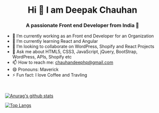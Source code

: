 <h1 align="center"> Hi 👋 I am Deepak Chauhan</h1>
<h3 align="center">A passionate Front end Developer from India 🚩</h3>

- 🔭 I’m currently working as an Front end Developer for an Organization
- 🌱 I’m currently learning React and Angular
- 👯 I’m looking to collaborate on WordPress, Shopify and React Projects
- 💬 Ask me about HTML5, CSS3, JavaScript, jQuery, BootStrap, WordPress, APIs, Shopify etc
- 📫 How to reach me: <a href="mailto:chauhandeephp@gmail.com">chauhandeephp@gmail.com</a>
- 😄 Pronouns: Maverick
- ⚡ Fun fact: I love Coffee and Travling

<br>

[![Anurag's github stats](https://github-readme-stats.vercel.app/api?username=maverickdeepak&show_icons=true&theme=radical)](https://github.com/maverickdeepak/github-readme-stats)
<br>

[![Top Langs](https://github-readme-stats.vercel.app/api/top-langs/?username=maverickdeepak&layout=compact)](https://github.com/maverickdeepak/github-readme-stats)

